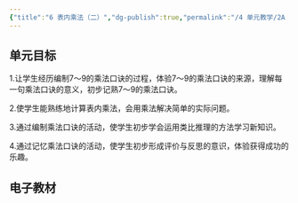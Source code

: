 ```yaml
---
{"title":"6 表内乘法（二）","dg-publish":true,"permalink":"/4 单元教学/2A 二上/6 表内乘法（二）/","dgPassFrontmatter":true,"noteIcon":""}
---
```



## 单元目标

1.让学生经历编制7〜9的乘法口诀的过程，体验7〜9的乘法口诀的来源，理解每一句乘法口诀的意义，初步记熟7〜9的乘法口诀。

2.使学生能熟练地计算表内乘法，会用乘法解决简单的实际问题。

3.通过编制乘法口诀的活动，使学生初步学会运用类比推理的方法学习新知识。

4.通过记忆乘法口诀的活动，使学生初步形成评价与反思的意识，体验获得成功的乐趣。

## 电子教材


